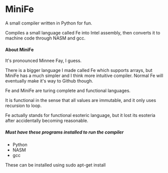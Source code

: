# MiniFe
A small compiler written in Python for fun.

Compiles a small language called Fe into Intel assembly, then converts it to machine code through NASM and gcc.

#### About MiniFe
It's pronounced Minnee Fay, I guess.

There is a bigger language I made called Fe which supports arrays, but MiniFe has a much simpler and I think more intuitive compiler. Normal Fe will eventually make it's way to Github though.

Fe and MiniFe are turing complete and functional languages.

It is functional in the sense that all values are immutable, and it only uses recursion to loop.

Fe actually stands for functional esoteric language, but it lost its esoteria after accidentally becoming reasonable.

##### Must have these programs installed to run the compiler
- Python
- NASM
- gcc

These can be installed using sudo apt-get install
